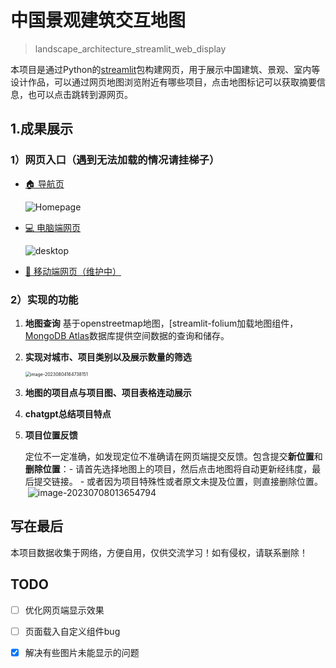 #  中国景观建筑交互地图
> landscape_architecture_streamlit_web_display

本项目是通过Python的[streamlit](https://streamlit.io/)包构建网页，用于展示中国建筑、景观、室内等设计作品，可以通过网页地图浏览附近有哪些项目，点击地图标记可以获取摘要信息，也可以点击跳转到源网页。

## 1.成果展示 

### 1）网页入口（遇到无法加载的情况请挂梯子）
- [🏠 导航页](https://landscape-architecture-app-webdisplay.streamlit.app/)

  ![Homepage](https://image-1315363329.cos.ap-shanghai.myqcloud.com/github_repo/202308042205358.gif)

- [💻 电脑端网页](https://landscape-architecture-app-webdisplay.streamlit.app/app_desktop)

  ![desktop](https://image-1315363329.cos.ap-shanghai.myqcloud.com/github_repo/202308042205399.gif)

- [📱 移动端网页（维护中）](https://landscape-architecture-app-webdisplay.streamlit.app/app_mobile)

### 2）实现的功能
1. **地图查询**
     基于openstreetmap地图，[streamlit-folium加载地图组件，[MongoDB Atlas](https://www.mongodb.com/zh-cn/atlas)数据库提供空间数据的查询和储存。




1. **实现对城市、项目类别以及展示数量的筛选**

   <img src="https://image-1315363329.cos.ap-shanghai.myqcloud.com/github_repo/202308042205010.png" alt="image-20230804164738151" style="zoom:50%;" />

2. **地图的项目点与项目图、项目表格连动展示**

4. **chatgpt总结项目特点**

5. **项目位置反馈**

	定位不一定准确，如发现定位不准确请在网页端提交反馈。包含提交**新位置**和**删除位置**：
​	- 请首先选择地图上的项目，然后点击地图将自动更新经纬度，最后提交链接。
​	- 或者因为项目特殊性或者原文未提及位置，则直接删除位置。
​	![image-20230708013654794](https://image-1315363329.cos.ap-shanghai.myqcloud.com/github_repo/202308042205989.png)


## 写在最后
本项目数据收集于网络，方便自用，仅供交流学习！如有侵权，请联系删除！

## TODO
- [ ] 优化网页端显示效果
- [ ] 页面载入自定义组件bug
- [x] 解决有些图片未能显示的问题

